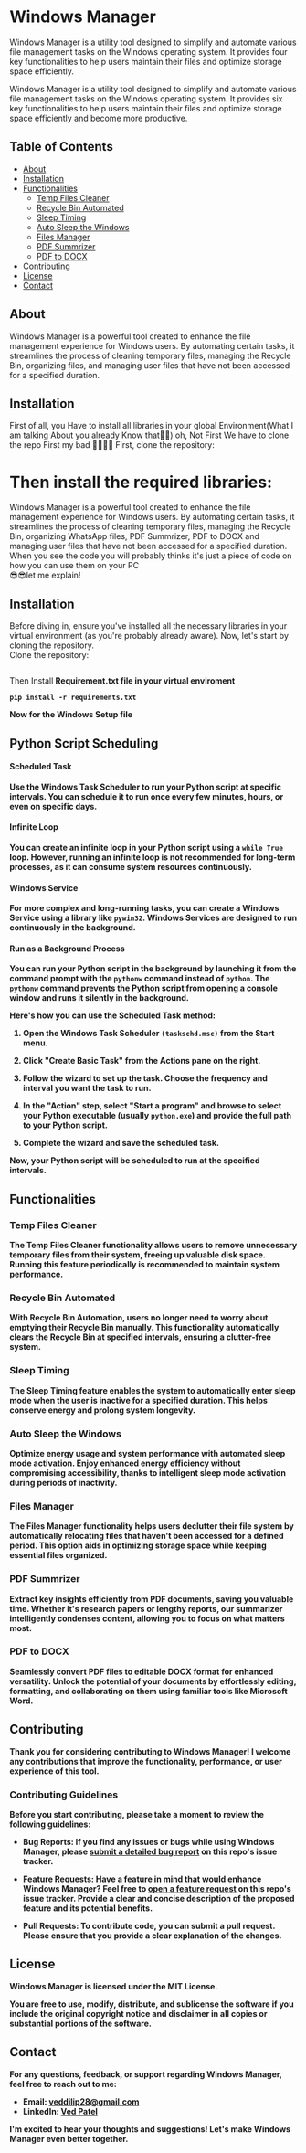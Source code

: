 # Windows Manager

Windows Manager is a utility tool designed to simplify and automate various file management tasks on the Windows operating system. It provides four key functionalities to help users maintain their files and optimize storage space efficiently.



Windows Manager is a utility tool designed to simplify and automate various file management tasks on the Windows operating system. It provides six key functionalities to help users maintain their files and optimize storage space efficiently and become more productive.


## Table of Contents
- [About](#about)
- [Installation](#installation)
- [Functionalities](#functionalities)
  - [Temp Files Cleaner](#temp-files-cleaner)
  - [Recycle Bin Automated](#recycle-bin-automated)
  - [Sleep Timing](#sleep-timing)
  - [Auto Sleep the Windows](#auto-sleep-the-windows)
  - [Files Manager](#files-manager)
  - [PDF Summrizer](#pdf-summrizer)
  - [PDF to DOCX](#pdf-to-docx)
- [Contributing](#contributing)
- [License](#license)
- [Contact](#contact)

## About


Windows Manager is a powerful tool created to enhance the file management experience for Windows users. By automating certain tasks, it streamlines the process of cleaning temporary files, managing the Recycle Bin, organizing files, and managing user files that have not been accessed for a specified duration.

## Installation
First of all, you Have to install all libraries in your global Environment(What I am talking About you already Know that🤔🤔)
oh, Not First We have to clone the repo First my bad 🤦‍♂️🤦‍♂️
First, clone the repository: 

Then install the required libraries:
=======
Windows Manager is a powerful tool created to enhance the file management experience for Windows users. By automating certain tasks, it streamlines the process of cleaning temporary files, managing the Recycle Bin, organizing WhatsApp files, PDF Summrizer, PDF to DOCX and managing user files that have not been accessed for a specified duration. When you see the code you will probably thinks it's just a piece of code on how you can use them on your PC<br>
😎😎let me explain!

## Installation

Before diving in, ensure you've installed all the necessary libraries in your virtual environment (as you're probably already aware). Now, let's start by cloning the repository.<br>
Clone the repository:

```

```
Then Install  <strong>Requirement.txt<strong> file in your virtual enviroment
```
pip install -r requirements.txt
```
Now for the Windows Setup file

## Python Script Scheduling

#### Scheduled Task

Use the Windows Task Scheduler to run your Python script at specific intervals. You can schedule it to run once every few minutes, hours, or even on specific days.

#### Infinite Loop

You can create an infinite loop in your Python script using a `while True` loop. However, running an infinite loop is not recommended for long-term processes, as it can consume system resources continuously.

#### Windows Service

For more complex and long-running tasks, you can create a Windows Service using a library like `pywin32`. Windows Services are designed to run continuously in the background.

#### Run as a Background Process

You can run your Python script in the background by launching it from the command prompt with the `pythonw` command instead of `python`. The `pythonw` command prevents the Python script from opening a console window and runs it silently in the background.

Here's how you can use the Scheduled Task method:

1. Open the Windows Task Scheduler `(taskschd.msc)` from the Start menu.

2. Click "Create Basic Task" from the Actions pane on the right.

3. Follow the wizard to set up the task. Choose the frequency and interval you want the task to run.

4. In the "Action" step, select "Start a program" and browse to select your Python executable (usually `python.exe`) and provide the full path to your Python script.

5. Complete the wizard and save the scheduled task.

Now, your Python script will be scheduled to run at the specified intervals.

## Functionalities

### Temp Files Cleaner

The Temp Files Cleaner functionality allows users to remove unnecessary temporary files from their system, freeing up valuable disk space. Running this feature periodically is recommended to maintain system performance.

### Recycle Bin Automated

With Recycle Bin Automation, users no longer need to worry about emptying their Recycle Bin manually. This functionality automatically clears the Recycle Bin at specified intervals, ensuring a clutter-free system.


### Sleep Timing

The Sleep Timing feature enables the system to automatically enter sleep mode when the user is inactive for a specified duration. This helps conserve energy and prolong system longevity.

### Auto Sleep the Windows

Optimize energy usage and system performance with automated sleep mode activation. Enjoy enhanced energy efficiency without compromising accessibility, thanks to intelligent sleep mode activation during periods of inactivity.


### Files Manager

The Files Manager functionality helps users declutter their file system by automatically relocating files that haven't been accessed for a defined period. This option aids in optimizing storage space while keeping essential files organized.

### PDF Summrizer

Extract key insights efficiently from PDF documents, saving you valuable time. Whether it's research papers or lengthy reports, our summarizer intelligently condenses content, allowing you to focus on what matters most.

### PDF to DOCX

Seamlessly convert PDF files to editable DOCX format for enhanced versatility. Unlock the potential of your documents by effortlessly editing, formatting, and collaborating on them using familiar tools like Microsoft Word.

## Contributing

Thank you for considering contributing to Windows Manager! I welcome any contributions that improve the functionality, performance, or user experience of this tool.

### Contributing Guidelines

Before you start contributing, please take a moment to review the following guidelines:

- **Bug Reports**: If you find any issues or bugs while using Windows Manager, please [submit a detailed bug report]() on this repo's issue tracker.

- **Feature Requests**: Have a feature in mind that would enhance Windows Manager? Feel free to [open a feature request]() on this repo's issue tracker. Provide a clear and concise description of the proposed feature and its potential benefits.

- **Pull Requests**: To contribute code, you can submit a pull request. Please ensure that you provide a clear explanation of the changes.
## License

Windows Manager is licensed under the MIT License.

You are free to use, modify, distribute, and sublicense the software if you include the original copyright notice and disclaimer in all copies or substantial portions of the software.
## Contact

For any questions, feedback, or support regarding Windows Manager, feel free to reach out to me:

- Email: [veddilip28@gmail.com](mailto:veddilip28@gmail.com)
- LinkedIn: [Ved Patel](https://www.linkedin.com/in/ved-patel-671200277/)

I'm excited to hear your thoughts and suggestions! Let's make Windows Manager even better together.
